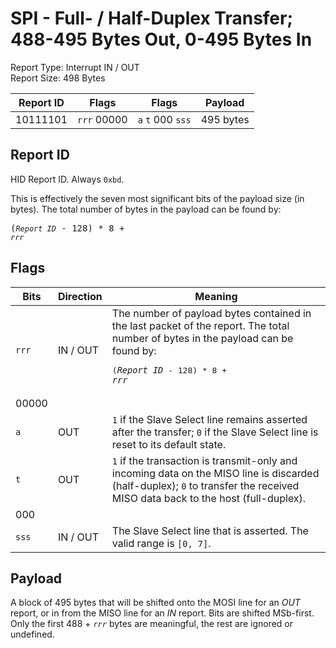 
# SPI - Full- / Half-Duplex Transfer; 488-495 Bytes Out, 0-495 Bytes In
Report Type: Interrupt IN / OUT<br />
Report Size: 498 Bytes

| Report ID | Flags | Flags | Payload |
|-----------|-------|-------|---------|
| 10111101 | `rrr`&nbsp;00000 | `a`&nbsp;`t`&nbsp;000&nbsp;`sss` | 495 bytes |

## Report ID
HID Report ID.  Always `0xbd`.

This is effectively the seven most significant bits of the payload size (in bytes).  The total number of bytes in the payload can be found by: <pre>(*`Report ID`* - 128) * 8 + *`rrr`*</pre>

## Flags
| Bits  | Direction | Meaning |
|-------|-----------|---------|
| `rrr` | IN / OUT  | The number of payload bytes contained in the last packet of the report.  The total number of bytes in the payload can be found by: <pre>(*`Report ID`* - 128) * 8 + *`rrr`*</pre> |
| 00000 |          |                                                                       |
| `a`   | OUT      | `1` if the Slave Select line remains asserted after the transfer; `0` if the Slave Select line is reset to its default state. |
| `t`   | OUT      | `1` if the transaction is transmit-only and incoming data on the MISO line is discarded (half-duplex); `0` to transfer the received MISO data back to the host (full-duplex). |
| 000   |          |                                                                       |
| `sss` | IN / OUT | The Slave Select line that is asserted.  The valid range is `[0, 7]`. |

## Payload
A block of 495 bytes that will be shifted onto the MOSI line for an *OUT* report, or in from the MISO line for an *IN* report.  Bits are shifted MSb-first.  Only the first 488 + *`rrr`* bytes are meaningful, the rest are ignored or undefined.
